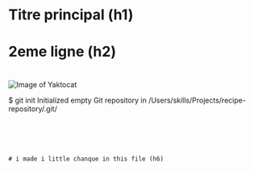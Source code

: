 # Titre principal (h1)
# 2eme ligne (h2)
#
#
#
#
#
#

![Image of Yaktocat](https://octodex.github.com/images/yaktocat.png)



$ git init
Initialized empty Git repository in /Users/skills/Projects/recipe-repository/.git/
```





# i made i little chanque in this file (h6)
